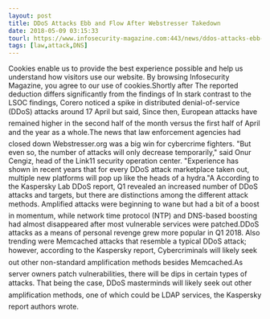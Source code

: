 ```yaml
---
layout: post
title: DDoS Attacks Ebb and Flow After Webstresser Takedown
date: 2018-05-09 03:15:33
tourl: https://www.infosecurity-magazine.com:443/news/ddos-attacks-ebb-flow-after/
tags: [law,attack,DNS]
---
```

Cookies enable us to provide the best experience possible and help us understand how visitors use our website. By browsing Infosecurity Magazine, you agree to our use of cookies.Shortly after The reported deduction differs significantly from the findings of In stark contrast to the LSOC findings, Corero noticed a spike in distributed denial-of-service (DDoS) attacks around 17 April but said, Since then, European attacks have remained higher in the second half of the month versus the first half of April and the year as a whole.The news that law enforcement agencies had closed down Webstresser.org was a big win for cybercrime fighters. "But even so, the number of attacks will only decrease temporarily," said Onur Cengiz, head of the Link11 security operation center. "Experience has shown in recent years that for every DDoS attack marketplace taken out, multiple new platforms will pop up like the heads of a hydra."A According to the Kaspersky Lab DDoS report, Q1 revealed an increased number of DDoS attacks and targets, but there are distinctions among the different attack methods. Amplified attacks were beginning to wane but had a bit of a boost in momentum, while network time protocol (NTP) and DNS-based boosting had almost disappeared after most vulnerable services were patched.DDoS attacks as a means of personal revenge grew more popular in Q1 2018. Also trending were Memcached attacks that resemble a typical DDoS attack; however, according to the Kaspersky report, Cybercriminals will likely seek out other non-standard amplification methods besides Memcached.As server owners patch vulnerabilities, there will be dips in certain types of attacks. That being the case, DDoS masterminds will likely seek out other amplification methods, one of which could be LDAP services, the Kaspersky report authors wrote.